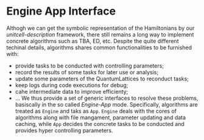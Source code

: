 # Engine App Interface

Althogh we can get the symbolic representation of the Hamiltonians by our *unitcell-description* framework, there still remains a long way to implement concrete algorithms such as TBA, ED, etc. Despite the quite different techinal details, algorithms shares common functionalities to be furnished with:
* provide tasks to be conducted with controlling parameters;
* record the results of some tasks for later use or analysis;
* update some parameters of the QuantumLattices to reconduct tasks;
* keep logs during code executions for debug;
* cahe intermediate data to improve efficienty;
* ...
We thus provide a set of generic interfaces to resolve these problems, basiscally in the so called *Engine-App* mode. Specifically, algorithms are treated as `Engine` and taks as `App`. `Engine` deals with the cores of algorithms along with file mangament, parameter updating and data caching, while `App` decides the concrete tasks to be conducted and provides hyper controlling parameters.
